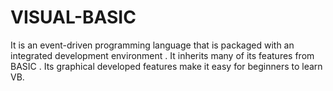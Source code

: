 # VISUAL-BASIC
It is an event-driven programming language that is packaged with an integrated development environment . It inherits many of its features from BASIC . Its graphical developed features make it easy for beginners to learn VB.
